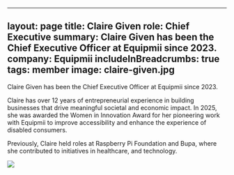 
---
layout: page
title: Claire Given
role: Chief Executive
summary: Claire Given has been the Chief Executive Officer at Equipmii since 2023.
company: Equipmii
includeInBreadcrumbs: true
tags: member
image: claire-given.jpg
---

<div class="govuk-grid-row">
  <div class="govuk-grid-column-two-thirds">
  
Claire Given has been the Chief Executive Officer at Equipmii since 2023.

Claire has over 12 years of entrepreneurial experience in building businesses that drive meaningful societal and economic impact. In 2025, she was awarded the Women in Innovation Award for her pioneering work with Equipmii to improve accessibility and enhance the experience of disabled consumers.

Previously, Claire held roles at Raspberry Pi Foundation and Bupa, where she contributed to initiatives in healthcare, and technology.

  </div>
  <div class="govuk-grid-column-one-third member-page-image"><img src="/images/{{image}}"/></div>
</div>
